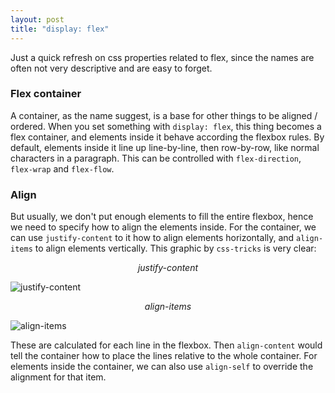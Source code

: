 ```yaml
---
layout: post
title: "display: flex"
---
```


Just a quick refresh on css properties related to flex, since the names are often not very descriptive and are easy to forget.

### Flex container

A container, as the name suggest, is a base for other things to be aligned / ordered. When you set something with `display: flex`, this thing becomes a flex container, and elements inside it behave according the flexbox rules. By default, elements inside it line up line-by-line, then row-by-row, like normal characters in a paragraph. This can be controlled with `flex-direction`, `flex-wrap` and `flex-flow`.

### Align

But usually, we don't put enough elements to fill the entire flexbox, hence we need to specify how to align the elements inside. For the container, we can use `justify-content` to it how to align elements horizontally, and `align-items` to align elements vertically. This graphic by `css-tricks` is very clear:
<p style="text-align: center;"><i>justify-content</i></p>

![justify-content](https://css-tricks.com/wp-content/uploads/2018/10/justify-content.svg)

<p style="text-align: center;"><i>align-items</i></p>

![align-items](https://css-tricks.com/wp-content/uploads/2018/10/align-items.svg)

These are calculated for each line in the flexbox. Then `align-content` would tell the container how to place the lines relative to the whole container. For elements inside the container, we can also use `align-self` to override the alignment for that item.
